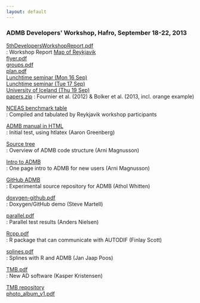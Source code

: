 ```yaml
---
layout: default
---
```


<h3>ADMB Developers' Workshop, Hafro, September 18-22, 2013</h3>

[5thDevelopersWorkshopReport.pdf][2]  
:  Workshop Report
[Map of Reykjavik][3]  
[flyer.pdf][4]  
[groups.pdf][5]  
[plan.pdf][6]  
[Lunchtime seminar (Mon 16 Sep)][7]  
[Lunchtime seminar (Tue 17 Sep)][8]  
[University of Iceland (Thu 19 Sep)][9]  
[papers.zip][11]
:  Fournier et al. (2012) & Bolker et al. (2013, incl. orange example)

[NCEAS benchmark table][12]  
:  Compiled and tabulated by Reykjavik workshop participants

[ADMB manual in HTML][13]  
:  Initial test, using htlatex (Aaron Greenberg)

[Source tree][14]  
:  Overview of ADMB code structure (Arni Magnusson)

[Intro to ADMB][15]  
:  One page intro to ADMB for new users (Arni Magnusson)

[GitHub ADMB][16]  
:  Experimental source repository for ADMB (Athol Whitten)

[doxygen-github.pdf][17]  
:  Doxygen/GitHub demo (Steve Martell)

[parallel.pdf][18]  
:  Parallel test results (Anders Nielsen)

[Rcpp.pdf][19]  
:  R package that can communicate with AUTODIF (Finlay Scott)

[splines.pdf][20]  
:  Splines with R and ADMB (Jan Jaap Poos)

[TMB.pdf][21]  
:  New AD software (Kasper Kristensen)

[TMB repository][22]  
[photo_album_v1.pdf][23]  



[1]: http://www.admb-project.org/pdf.png
[2]: 5thDevelopersWorkshopReport.pdf
[3]: https://mapsengine.google.com/map/edit?mid=zyg2NG20BHOQ.kYjsPoX8BVzk
[4]: flyer.pdf
[5]: groups.pdf
[6]: plan.pdf
[7]: seminar-16.pdf
[8]: seminar-17.pdf
[9]: university-19.pdf
[11]: papers.zip
[12]: http://admb-project.org/developers/benchmarks/optimization/nceas.pdf
[13]: http://moondoggie.org/admb_html/admb.html
[14]: ../source-tree.html
[15]: http://admb-project.org/documentation/intro/brief
[16]: https://github.com/admb-project/
[17]: doxygen-github.pdf
[18]: parallel.pdf
[19]: Rcpp.pdf
[20]: splines.pdf
[21]: TMB.pdf
[22]: https://github.com/kaskr/adcomp
[23]: photo_album_v1.pdf
